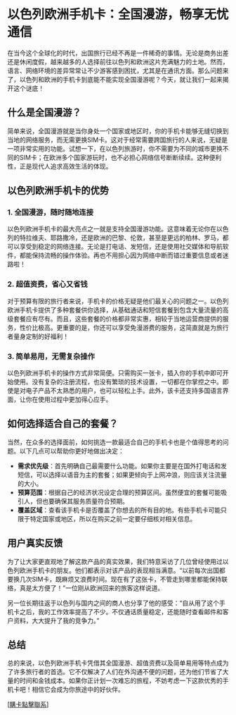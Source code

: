# 以色列欧洲手机卡：全国漫游，畅享无忧通信

在当今这个全球化的时代，出国旅行已经不再是一件稀奇的事情。无论是商务出差还是休闲度假，越来越多的人选择前往以色列和欧洲这片充满魅力的土地。然而，语言、网络环境的差异常常让不少游客感到困扰，尤其是在通讯方面。那么问题来了，以色列和欧洲的手机卡到底能不能实现全国漫游呢？今天，就让我们一起来揭开这个谜底！

## 什么是全国漫游？

简单来说，全国漫游就是当你身处一个国家或地区时，你的手机卡能够无缝切换到当地的网络服务，而无需更换SIM卡。这对于经常需要跨国旅行的人来说，无疑是一项非常实用的功能。试想一下，在以色列旅游时，你不需要为不同的城市更换不同的SIM卡；在欧洲多个国家游玩时，也不必担心网络信号断断续续。这种便利性，正是现代人追求高效生活的体现。

## 以色列欧洲手机卡的优势

### 1. 全国漫游，随时随地连接

以色列欧洲手机卡的最大亮点之一就是支持全国漫游功能。这意味着无论你在以色列的特拉维夫、耶路撒冷，还是欧洲的巴黎、伦敦，甚至是更远的柏林、罗马，都可以享受到稳定的网络连接。无论是打电话、发短信，还是使用社交媒体和导航软件，都能保持流畅的操作体验。再也不用担心因为网络中断而错过重要信息或者迷路啦！

### 2. 超值资费，省心又省钱

对于预算有限的旅行者来说，手机卡的价格无疑是他们最关心的问题之一。以色列欧洲手机卡提供了多种套餐供你选择，从基础通话和短信套餐到包含大量流量的高级套餐应有尽有。而且，这些套餐的价格都非常实惠，相较于当地运营商提供的服务，性价比极高。更重要的是，你还可以享受免漫游费的服务，这简直就是为旅行者量身定制的好福利！

### 3. 简单易用，无需复杂操作

以色列欧洲手机卡的操作方式非常简便。只需购买一张卡，插入你的手机中即可开始使用。没有复杂的注册流程，也没有繁琐的技术设置，一切都在你掌控之中。即使是对电子产品不太熟悉的用户，也可以轻松上手。此外，该卡还支持多国语言界面，让你在使用过程中更加得心应手。

## 如何选择适合自己的套餐？

当然，在众多的选择面前，如何挑选一款最适合自己的手机卡也是个值得思考的问题。以下几点可以帮助你更好地做出决定：

- **需求优先级**：首先明确自己最需要什么功能。如果你主要是在国外打电话和发短信，可以选择以语音为主的套餐；如果更倾向于上网冲浪，则应该关注流量的大小。
- **预算范围**：根据自己的经济状况设定合理的预算区间。虽然便宜的套餐可能吸引人，但也要确保其服务质量符合预期。
- **覆盖区域**：查看该手机卡是否覆盖了你想去的所有目的地。有些手机卡可能只限于特定国家或地区，所以在购买之前一定要仔细核对相关信息。

## 用户真实反馈

为了让大家更直观地了解这款产品的真实效果，我们特意采访了几位曾经使用过以色列欧洲手机卡的朋友。他们都表示对该产品的表现相当满意。“以前每次出国都要换几次SIM卡，既麻烦又浪费时间。现在有了这张卡，不管走到哪里都能保持联络，真是太方便了！”一位刚从欧洲回来的旅客这样说道。

另一位长期往返于以色列与国内之间的商人也分享了他的感受：“自从用了这个手机卡之后，我的工作效率提高了不少。不仅通话质量稳定，还能随时查看邮件和客户资料，大大提升了我的竞争力。”

## 总结

总的来说，以色列欧洲手机卡凭借其全国漫游、超值资费以及简单易用等特点成为了许多旅行者的首选。它不仅解决了人们在外沟通不便的问题，还为他们节省了大量的时间和金钱成本。如果你正计划一次难忘的旅程，不妨考虑一下这款优秀的手机卡吧！相信它会成为你旅途中的好伙伴。

[[購卡點擊聯系](https://t.me/s/esim1088)]